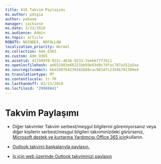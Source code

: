 ```yaml
---
title: 616 Takvim Paylaşımı
ms.author: pdigia
author: pebaum
manager: jackiesm
ms.date: 3/23/2018
ms.audience: Admin
ms.topic: article
ROBOTS: NOINDEX, NOFOLLOW
localization_priority: Normal
ms.collection: Adm_O365
ms.custom: Adm_O365
ms.assetid: 411509f0-932c-4636-9233-7eeb677f7b11
ms.openlocfilehash: ad652483e66221bb59e83d9c7dfac787a252a5aa
ms.sourcegitcommit: 6bd248764239282688cac98347c2356b701389e4
ms.translationtype: MT
ms.contentlocale: tr-TR
ms.lasthandoff: 02/13/2019
ms.locfileid: "29969841"
---
```

# <a name="calendar-sharing"></a>Takvim Paylaşımı

- Diğer takvimler Takvim serbest/meşgul bilgilerini göremiyorsanız veya diğer kişilerin serbest/meşgul bilgileri takviminizdeki görürseniz, [Microsoft destek ve kurtarma Yardımcısı Office 365 için](https://diagnostics.office.com/)kullanın.
    
- [Outlook takvimi başkalarıyla paylaşın.](https://support.office.com/article/353ed2c1-3ec5-449d-8c73-6931a0adab88)
    
- [İş için web üzerinde Outlook takviminizi paylaşın](https://support.office.com/article/7ecef8ae-139c-40d9-bae2-a23977ee58d5)
    

